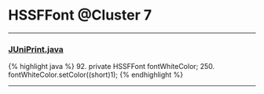 # HSSFFont @Cluster 7

***

### [JUniPrint.java](https://searchcode.com/codesearch/view/60212057/)
{% highlight java %}
92. private HSSFFont fontWhiteColor;
250.   fontWhiteColor.setColor((short)1);
{% endhighlight %}

***

